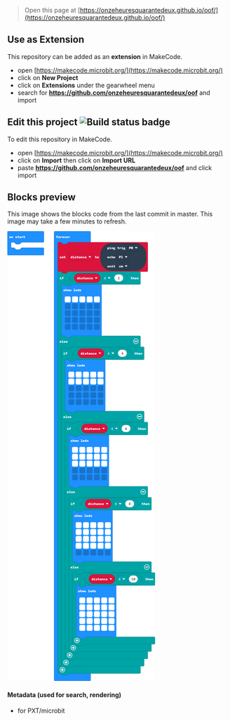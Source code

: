 
> Open this page at [https://onzeheuresquarantedeux.github.io/oof/](https://onzeheuresquarantedeux.github.io/oof/)

## Use as Extension

This repository can be added as an **extension** in MakeCode.

* open [https://makecode.microbit.org/](https://makecode.microbit.org/)
* click on **New Project**
* click on **Extensions** under the gearwheel menu
* search for **https://github.com/onzeheuresquarantedeux/oof** and import

## Edit this project ![Build status badge](https://github.com/onzeheuresquarantedeux/oof/workflows/MakeCode/badge.svg)

To edit this repository in MakeCode.

* open [https://makecode.microbit.org/](https://makecode.microbit.org/)
* click on **Import** then click on **Import URL**
* paste **https://github.com/onzeheuresquarantedeux/oof** and click import

## Blocks preview

This image shows the blocks code from the last commit in master.
This image may take a few minutes to refresh.

![A rendered view of the blocks](https://github.com/onzeheuresquarantedeux/oof/raw/master/.github/makecode/blocks.png)

#### Metadata (used for search, rendering)

* for PXT/microbit
<script src="https://makecode.com/gh-pages-embed.js"></script><script>makeCodeRender("{{ site.makecode.home_url }}", "{{ site.github.owner_name }}/{{ site.github.repository_name }}");</script>
